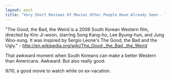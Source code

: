 ```yaml
---
layout: post
title: "Very Short Reviews Of Movies Other People Have Already Seen - The Good, The Bad, The Weird [2008]"
---
```


"The Good, the Bad, the Weird is a 2008 South Korean Western film, directed by Kim Ji-woon, starring Song Kang-ho, Lee Byung-hun, and Jung Woo-sung. It was inspired by Sergio Leone's The Good, the Bad and the Ugly." - http://en.wikipedia.org/wiki/The_Good,_the_Bad,_the_Weird

That awkward moment when South Koreans can make a better Western than Americans. Awkward. But also really good.

9/10, a good movie to watch while on ex-vacation.
